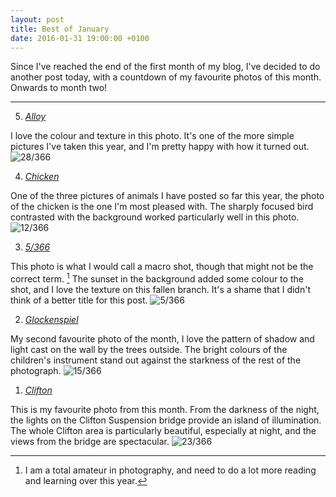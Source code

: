 ```yaml
---
layout: post
title: Best of January
date: 2016-01-31 19:00:00 +0100
---
```

Since I've reached the end of the first month of my blog, I've decided to do another post today, with a countdown of my favourite photos of this month. Onwards to month two!
<!--break-->
---

5. [*Alloy*](http://www.humanboring.net/blog/alloy)

I love the colour and texture in this photo. It's one of the more simple pictures I've taken this year, and I'm pretty happy with how it turned out.
![28/366](https://images.typed.com/e502d831-5910-40aa-a1cb-27d6c2c62c43/image.jpeg)

4. [*Chicken*](http://www.humanboring.net/blog/chicken)

One of the three pictures of animals I have posted so far this year, the photo of the chicken is the one I'm most pleased with. The sharply focused bird contrasted with the background worked particularly well in this photo.
![12/366](https://images.typed.com/a147cd97-34bd-447b-a6e7-88231bd2fe5b/image.jpeg)

3. [*5/366*](http://www.humanboring.net/blog/day_five)

This photo is what I would call a macro shot, though that might not be the correct term. [^photo] The sunset in the background added some colour to the shot, and I love the texture on this fallen branch. It's a shame that I didn't think of a better title for this post.
![5/366](https://images.typed.com/87995702-7261-4f9a-ab33-a6d4e72d566c/image.jpeg)

2. [*Glockenspiel*](http://www.humanboring.net/blog/glockenspiel)

My second favourite photo of the month, I love the pattern of shadow and light cast on the wall by the trees outside. The bright colours of the children's instrument stand out against the starkness of the rest of the photograph.
![15/366](https://images.typed.com/4935a817-500a-4c9a-b312-3863502b8cbf/image.jpeg)

1. [*Clifton*](http://www.humanboring.net/blog/clifton)

This is my favourite photo from this month. From the darkness of the night, the lights on the Clifton Suspension bridge provide an island of illumination. The whole Clifton area is particularly beautiful, especially at night, and the views from the bridge are spectacular.
![23/366](https://images.typed.com/935c46a7-03e3-48fd-9bfc-8a4af55e562e/image.jpeg)



[^photo]: I am a total amateur in photography, and need to do a lot more reading and learning over this year.